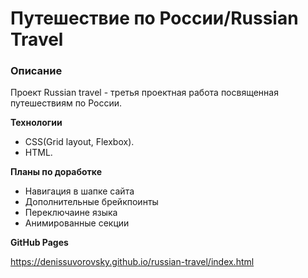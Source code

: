 # Путешествие по России/Russian Travel

### Описание
Проект Russian travel - третья проектная работа посвященная путешествиям по России.

**Технологии**
* CSS(Grid layout, Flexbox).
* HTML.


**Планы по доработке**
* Навигация в шапке сайта
* Дополнительные брейкпоинты
* Переключаине языка
* Анимированные секции

**GitHub Pages**

https://denissuvorovsky.github.io/russian-travel/index.html
